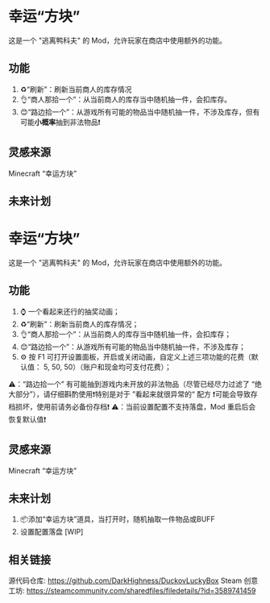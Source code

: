 # 幸运“方块”

这是一个 "逃离鸭科夫" 的 Mod，允许玩家在商店中使用额外的功能。

## 功能

1. ♻️“刷新”：刷新当前商人的库存情况
2. 👌“商人那拾一个”：从当前商人的库存当中随机抽一件，会扣库存。
3. 😊“路边拾一个”：从游戏所有可能的物品当中随机抽一件，不涉及库存，但有可能**小概率**抽到非法物品❗

## 灵感来源

Minecraft “幸运方块”

## 未来计划

# 幸运“方块”

这是一个 "逃离鸭科夫" 的 Mod，允许玩家在商店中使用额外的功能。

## 功能

1. ⌚ 一个看起来还行的抽奖动画；
2. ♻️“刷新”：刷新当前商人的库存情况；
3. 👌“商人那拾一个”：从当前商人的库存当中随机抽一件，会扣库存；
4. 😊“路边拾一个”：从游戏所有可能的物品当中随机抽一件，不涉及库存；
5. ⚙️ 按 F1 可打开设置面板，开启或关闭动画，自定义上述三项功能的花费（默认值： 5, 50, 50）（账户和现金均可支付花费）；

⚠️：“路边拾一个” 有可能抽到游戏内未开放的非法物品（尽管已经尽力过滤了 “绝大部分”），请仔细斟酌使用❗特别是对于 ”看起来就很异常的“ 配方 ❗可能会导致存档损坏，使用前请务必备份存档❗
⚠️：当前设置配置不支持落盘，Mod 重启后会恢复默认值❗

## 灵感来源

Minecraft “幸运方块”

## 未来计划

1. 📦添加“幸运方块”道具，当打开时，随机抽取一件物品或BUFF
2. 设置配置落盘 [WIP]

## 相关链接

源代码仓库: https://github.com/DarkHighness/DuckovLuckyBox
Steam 创意工坊: https://steamcommunity.com/sharedfiles/filedetails/?id=3589741459